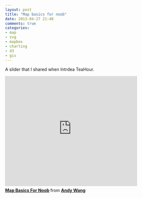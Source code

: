 ```yaml
---
layout: post
title: "Map basics for noob"
date: 2013-04-27 21:40
comments: true
categories: 
- map
- svg
- mapbox
- charting
- d3
- gis
---
```


A slider that I shared when Intrdea TeaHour.

<iframe src="http://www.slideshare.net/slideshow/embed_code/19540019" width="427" height="356" frameborder="0" marginwidth="0" marginheight="0" scrolling="no" style="border:1px solid #CCC;border-width:1px 1px 0;margin-bottom:5px" allowfullscreen webkitallowfullscreen mozallowfullscreen> </iframe> <div style="margin-bottom:5px"> <strong> <a href="http://www.slideshare.net/yorzi/map-basics-for-noob" title="Map Basics For Noob" target="_blank">Map Basics For Noob</a> </strong> from <strong><a href="http://www.slideshare.net/yorzi" target="_blank">Andy Wang</a></strong> </div>


